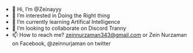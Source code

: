- 👋 Hi, I’m @Zeinayyy
- 👀 I’m interested in Doing the Right thing
- 🌱 I’m currently learning Artifical Intelligence
- 💞️ I’m looking to collaborate on Discord Tranny
- 📫 How to reach me? zeinnurzaman343@gmail.com or Zein Nurzaman on Facebook, @zeinnurjaman on twitter
<!---
I'm currently at my 20's and i haven't achive anything yet haha
--->
